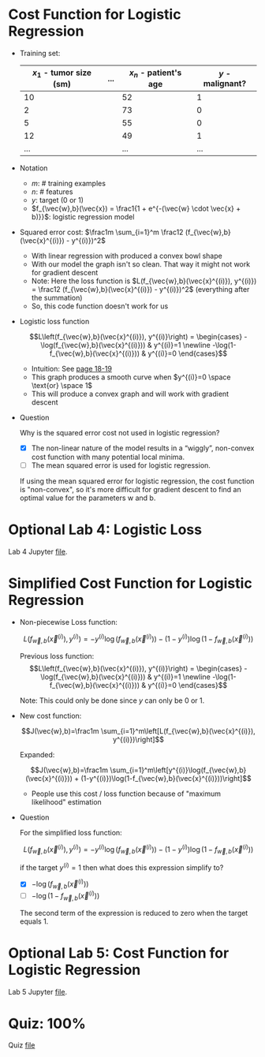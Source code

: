 # Cost Function for Logistic Regression
* Training set:

    $x_1$ - tumor size (sm) | ... | $x_n$ - patient's age | $y$ - malignant?
    --- | --- | --- | ---
    10 | | 52 | 1
    2 | | 73 | 0
    5 | | 55 | 0
    12 | | 49 | 1
    ... | | ... | ...
* Notation
    * $m$: # training examples
    * $n$: # features
    * $y$: target (0 or 1)
    * $f_{\vec{w},b}(\vec{x}) = \frac1{1 + e^{-(\vec{w} \cdot \vec{x} + b)}}$: logistic regression model
* Squared error cost: $\frac1m \sum_{i=1}^m \frac12 (f_{\vec{w},b}(\vec{x}^{(i)}) - y^{(i)})^2$
    * With linear regression with produced a convex bowl shape
    * With our model the graph isn't so clean. That way it might not work for gradient descent
    * Note: Here the loss function is $L(f_{\vec{w},b}(\vec{x}^{(i)}), y^{(i)}) = \frac12 (f_{\vec{w},b}(\vec{x}^{(i)}) - y^{(i)})^2$ (everything after the summation)
    * So, this code function doesn't work for us
* Logistic loss function

    $$L\left(f_{\vec{w},b}(\vec{x}^{(i)}), y^{(i)}\right) = \begin{cases} -\log(f_{\vec{w},b}(\vec{x}^{(i)})) & y^{(i)}=1 \newline -\log(1-f_{\vec{w},b}(\vec{x}^{(i)})) & y^{(i)}=0 \end{cases}$$

    * Intuition: See [page 18-19](Lecture.pdf)
    * This graph produces a smooth curve when $y^{(i)}=0 \space \text{or} \space 1$
    * This will produce a convex graph and will work with gradient descent
* Question

    Why is the squared error cost not used in logistic regression?

    * [x] The non-linear nature of the model results in a “wiggly”, non-convex cost function with many potential local minima.
    * [ ] The mean squared error is used for logistic regression.

    If using the mean squared error for logistic regression, the cost function is "non-convex", so it's more difficult for gradient descent to find an optimal value for the parameters w and b.

# Optional Lab 4: Logistic Loss
Lab 4 Jupyter [file](Labs/C1_W3_Lab04_LogisticLoss_Soln.ipynb).

# Simplified Cost Function for Logistic Regression
* Non-piecewise Loss function:

    $$L\left(f_{\vec{w},b}(\vec{x}^{(i)}), y^{(i)}\right) = -y^{(i)}\log(f_{\vec{w},b}(\vec{x}^{(i)})) - (1-y^{(i)})\log(1-f_{\vec{w},b}(\vec{x}^{(i)}))$$

    Previous loss function: $$L\left(f_{\vec{w},b}(\vec{x}^{(i)}), y^{(i)}\right) = \begin{cases} -\log(f_{\vec{w},b}(\vec{x}^{(i)})) & y^{(i)}=1 \newline -\log(1-f_{\vec{w},b}(\vec{x}^{(i)})) & y^{(i)}=0 \end{cases}$$

    Note: This could only be done since $y$ can only be 0 or 1.
* New cost function:

    $$J(\vec{w},b)=\frac1m \sum_{i=1}^m\left[L(f_{\vec{w},b}(\vec{x}^{(i)}), y^{(i)})\right]$$

    Expanded:

    $$J(\vec{w},b)=\frac1m \sum_{i=1}^m\left[y^{(i)}\log(f_{\vec{w},b}(\vec{x}^{(i)})) + (1-y^{(i)})\log(1-f_{\vec{w},b}(\vec{x}^{(i)}))\right]$$

    * People use this cost / loss function because of "maximum likelihood" estimation
* Question

    For the simplified loss function:

    $$L\left(f_{\vec{w},b}(\vec{x}^{(i)}), y^{(i)}\right) = -y^{(i)}\log(f_{\vec{w},b}(\vec{x}^{(i)})) - (1-y^{(i)})\log(1-f_{\vec{w},b}(\vec{x}^{(i)}))$$

    if the target $y^{(i)}=1$ then what does this expression simplify to?

    * [x] $-\log(f_{\vec{w},b}(\vec{x}^{(i)}))$
    * [ ] $-\log(1-f_{\vec{w},b}(\vec{x}^{(i)}))$

    The second term of the expression is reduced to zero when the target equals 1.

# Optional Lab 5: Cost Function for Logistic Regression
Lab 5 Jupyter [file](Labs/C1_W3_Lab05_Cost_Function_Soln.ipynb).

# Quiz: 100%
Quiz [file](./Quizzes.md#cost-function-for-logistic-regression)